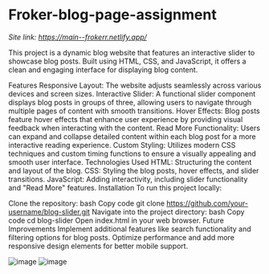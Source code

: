 # Froker-blog-page-assignment


*Site link: https://main--frokerr.netlify.app/*


This project is a dynamic blog website that features an interactive slider to showcase blog posts. Built using HTML, CSS, and JavaScript, it offers a clean and engaging interface for displaying blog content.

Features
Responsive Layout: The website adjusts seamlessly across various devices and screen sizes.
Interactive Slider: A functional slider component displays blog posts in groups of three, allowing users to navigate through multiple pages of content with smooth transitions.
Hover Effects: Blog posts feature hover effects that enhance user experience by providing visual feedback when interacting with the content.
Read More Functionality: Users can expand and collapse detailed content within each blog post for a more interactive reading experience.
Custom Styling: Utilizes modern CSS techniques and custom timing functions to ensure a visually appealing and smooth user interface.
Technologies Used
HTML: Structuring the content and layout of the blog.
CSS: Styling the blog posts, hover effects, and slider transitions.
JavaScript: Adding interactivity, including slider functionality and "Read More" features.
Installation
To run this project locally:

Clone the repository:
bash
Copy code
git clone https://github.com/your-username/blog-slider.git
Navigate into the project directory:
bash
Copy code
cd blog-slider
Open index.html in your web browser.
Future Improvements
Implement additional features like search functionality and filtering options for blog posts.
Optimize performance and add more responsive design elements for better mobile support.

![image](https://github.com/user-attachments/assets/a06f894d-c1c5-4cb5-a4b1-759b1d0c713d)
![image](https://github.com/user-attachments/assets/e62f2da5-0c7d-46de-879b-eedb47930d98)

